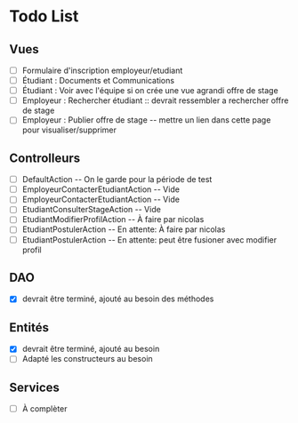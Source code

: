 # Todo List
## Vues

- [ ] Formulaire d'inscription employeur/etudiant
- [ ] Étudiant : Documents et Communications
- [ ] Étudiant : Voir avec l'équipe si on crée une vue agrandi offre de stage
- [ ] Employeur : Rechercher étudiant :: devrait ressembler a rechercher offre de stage
- [ ] Employeur : Publier offre de stage -- mettre un lien dans cette page pour visualiser/supprimer

## Controlleurs
- [ ] DefaultAction -- On le garde pour la période de test
- [ ] EmployeurContacterEtudiantAction -- Vide
- [ ] EmployeurContacterEtudiantAction -- Vide
- [ ] EtudiantConsulterStageAction -- Vide
- [ ] EtudiantModifierProfilAction -- À faire par nicolas
- [ ] EtudiantPostulerAction -- En attente: À faire par nicolas
- [ ] EtudiantPostulerAction -- En attente: peut être fusioner avec modifier profil
## DAO

- [x] devrait être terminé, ajouté au besoin des méthodes

## Entités

- [x] devrait être terminé, ajouté au besoin
- [ ] Adapté les constructeurs au besoin

## Services

- [ ] À complèter

